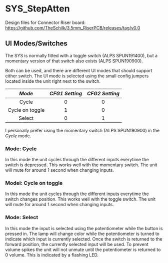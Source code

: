 # SYS_StepAtten


Design files for Connector Riser board:
https://github.com/TheSchilk/3.5mm_RiserPCB/releases/tag/v0.0

## UI Modes/Switches

The SYS is normally fitted with a toggle switch (ALPS SPUN191400), but
a momentary version of that switch also exists (ALPS SPUN190900).

Both can be used, and there are different UI modes that should support
either switch. The UI mode is selected using the small config jumpers
located inside the unit right next to the switch.

|      *Mode*     | *CFG1 Setting* | *CFG2 Setting* |
|:---------------:|:--------------:|:--------------:|
|      Cycle      |        0       |        0       |
| Cycle on toggle |        1       |        0       |
|      Select     |        0       |        1       | 
I personally prefer using the momentary switch (ALPS SPUN190900) in the
*Cycle* mode.

### Mode: Cycle
In this mode the unit cycles through the different inputs everytime
the switch is depressed. This works well with the momentary switch.
The unit will mute for around 1 second when changing inputs.

### Modei: Cycle on toggle
In this mode the unit cycles through the different inputs everytime
the switch changes position. This works well with the toggle switch.
The unit will mute for around 1 second when changing inputs.

### Mode: Select
In this mode the input is selected using the potentiometer while the button
is pressed in. The lamp will change color while the potentiometer is turned
to indicate which input is currently selected. Once the switch is returned
to the forward position, the currently selected input will be used. To prevent
volume spikes the unit will not unmute until the potentiometer is returned
to 0 volume. This is indicated by a flashing LED.
